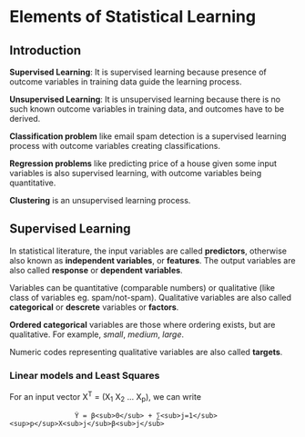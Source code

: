 # Elements of Statistical Learning

## Introduction

**Supervised Learning**: It is supervised learning because presence of outcome variables in training data guide the learning process.

**Unsupervised Learning**: It is unsupervised learning because there is no such known outcome variables in training data, and outcomes have to be derived.

**Classification problem** like email spam detection is a supervised learning process with outcome variables creating classifications.

**Regression problems** like predicting price of a house given some input variables is also supervised learning, with outcome variables being quantitative.

**Clustering** is an unsupervised learning process.


## Supervised Learning

In statistical literature, the input variables are called **predictors**, otherwise also known as **independent variables**, or **features**. The output variables are also called **response** or **dependent variables**.

Variables can be quantitative (comparable numbers) or qualitative (like class of variables eg. spam/not-spam). Qualitative variables are also called **categorical** or **descrete** variables or **factors**.

**Ordered categorical** variables are those where ordering exists, but are qualitative. For example, *small*, *medium*, *large*.

Numeric codes representing qualitative variables are also called **targets**.

### Linear models and Least Squares

For an input vector X<sup>T</sup> = (X<sub>1</sub> X<sub>2</sub> ... X<sub>p</sub>), we can write 

					Ŷ = β<sub>0</sub> + ∑<sub>j=1</sub><sup>p</sup>X<sub>j</sub>β<sub>j</sub>